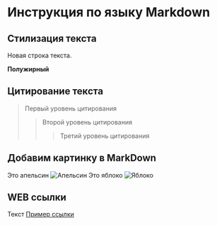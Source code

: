 # Инструкция по языку Markdown

## Стилизация текста

Новая строка текста.

**Полужирный**

## Цитирование текста
> Первый уровень цитирования
>> Второй уровень цитирования
>>> Третий уровень цитирования

## Добавим картинку в MarkDown
Это апельсин
![Апельсин](Orange.jpg)
Это яблоко
![Яблоко](Apple.png)

## WEB ссылки
Текст [Пример ссылки](http://example.com "Всплывающая подсказка")